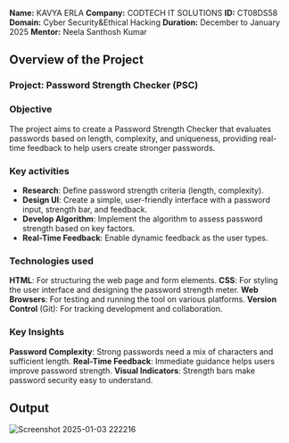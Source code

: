 **Name:** KAVYA ERLA 
**Company:** CODTECH IT SOLUTIONS
**ID:** CT08DS58
**Domain:** Cyber Security&Ethical Hacking
**Duration:** December to January 2025
**Mentor:** Neela Santhosh Kumar


## Overview of the Project
    
### Project: Password Strength Checker (PSC) 

### Objective
The project aims to create a Password Strength Checker that evaluates passwords based on length, complexity, and uniqueness, providing real-time feedback to help users create stronger passwords.

### Key activities
- **Research**: Define password strength criteria (length, complexity).
- **Design UI**: Create a simple, user-friendly interface with a password input, strength bar, and feedback.
- **Develop Algorithm**: Implement the algorithm to assess password strength based on key factors.
- **Real-Time Feedback**: Enable dynamic feedback as the user types.

### Technologies used
**HTML**: For structuring the web page and form elements.
**CSS**: For styling the user interface and designing the password strength meter.
**Web Browsers**: For testing and running the tool on various platforms.
**Version Control** (Git): For tracking development and collaboration.

### Key Insights
**Password Complexity**: Strong passwords need a mix of characters and sufficient length.
**Real-Time Feedback**: Immediate guidance helps users improve password strength.
**Visual Indicators**: Strength bars make password security easy to understand.


## Output
![Screenshot 2025-01-03 222216](https://github.com/user-attachments/assets/fc3e7940-1915-4612-9c49-2d6991fae981)




